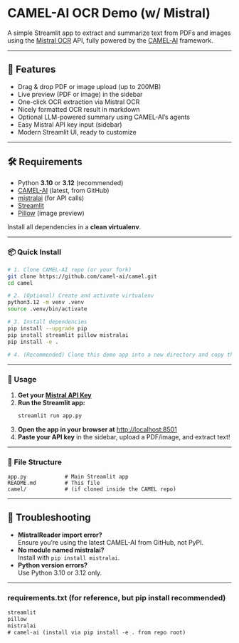 # CAMEL-AI OCR Demo (w/ Mistral)

A simple Streamlit app to extract and summarize text from PDFs and images using the [Mistral OCR](https://mistral.ai/research/mistral-ocr/) API, fully powered by the [CAMEL-AI](https://github.com/camel-ai/camel) framework.

---

## 🚀 Features

- Drag & drop PDF or image upload (up to 200MB)
- Live preview (PDF or image) in the sidebar
- One-click OCR extraction via Mistral OCR
- Nicely formatted OCR result in markdown
- Optional LLM-powered summary using CAMEL-AI’s agents
- Easy Mistral API key input (sidebar)
- Modern Streamlit UI, ready to customize

---

## 🛠️ Requirements

- Python **3.10** or **3.12** (recommended)
- [CAMEL-AI](https://github.com/camel-ai/camel) (latest, from GitHub)
- [mistralai](https://pypi.org/project/mistralai/) (for API calls)
- [Streamlit](https://streamlit.io/)
- [Pillow](https://pypi.org/project/Pillow/) (image preview)

Install all dependencies in a **clean virtualenv**.

---

### 📦 Quick Install

```bash
# 1. Clone CAMEL-AI repo (or your fork)
git clone https://github.com/camel-ai/camel.git
cd camel

# 2. (Optional) Create and activate virtualenv
python3.12 -m venv .venv
source .venv/bin/activate

# 3. Install dependencies
pip install --upgrade pip
pip install streamlit pillow mistralai
pip install -e .

# 4. (Recommended) Clone this demo app into a new directory and copy this README/app.py inside
```

---

### 📝 Usage

1. **Get your [Mistral API Key](https://console.mistral.ai/home)**
2. **Run the Streamlit app:**
    ```bash
    streamlit run app.py
    ```
3. **Open the app in your browser at** [http://localhost:8501](http://localhost:8501)
4. **Paste your API key** in the sidebar, upload a PDF/image, and extract text!

---

### 📁 File Structure

```
app.py            # Main Streamlit app
README.md         # This file
camel/            # (if cloned inside the CAMEL repo)
```

---

## 🔧 Troubleshooting

- **MistralReader import error?**  
  Ensure you’re using the latest CAMEL-AI from GitHub, not PyPI.
- **No module named mistralai?**  
  Install with `pip install mistralai`.
- **Python version errors?**  
  Use Python 3.10 or 3.12 only.
---

### requirements.txt (for reference, but pip install recommended)

```txt
streamlit
pillow
mistralai
# camel-ai (install via pip install -e . from repo root)
```
